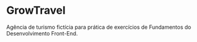 # GrowTravel
Agência de turismo fictícia para prática de exercícios de Fundamentos do Desenvolvimento Front-End.
